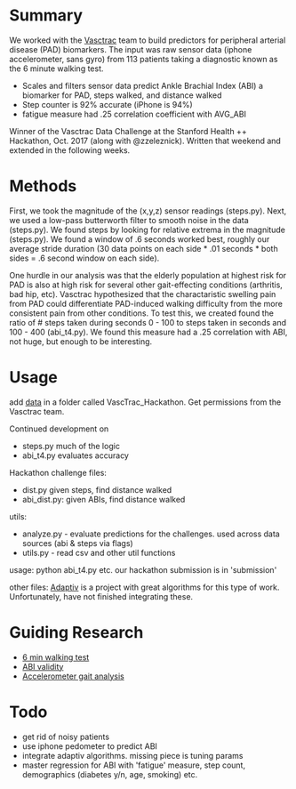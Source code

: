 # Summary 
We worked with the [Vasctrac](http://vasctrac.stanford.edu/) team to build predictors for peripheral arterial disease (PAD) biomarkers. The input was raw sensor data (iphone accelerometer, sans gyro) from 113 patients taking a diagnostic known as the 6 minute walking test. 

- Scales and filters sensor data predict Ankle Brachial Index (ABI) a biomarker for PAD, steps walked, and distance walked
- Step counter is 92% accurate (iPhone is 94%)
- fatigue measure had .25 correlation coefficient with AVG_ABI

Winner of the Vasctrac Data Challenge at the Stanford Health ++ Hackathon, Oct. 2017 (along with @zzeleznick). Written that weekend and extended in the following weeks. 

# Methods

First, we took the magnitude of the (x,y,z) sensor readings (steps.py). Next, we used a low-pass butterworth filter to smooth noise in the data (steps.py).  We found steps by looking for relative extrema in the magnitude (steps.py). We found a window of .6 seconds worked best, roughly our average stride duration (30 data points on each side * .01 seconds * both sides = .6 second window on each side). 

One hurdle in our analysis was that the elderly population at highest risk for PAD is also at high risk for several other gait-effecting conditions (arthritis, bad hip, etc). Vasctrac hypothesized that the charactaristic swelling pain from PAD could differentiate PAD-induced walking difficulty from the more consistent pain from other conditions. To test this, we created found the ratio of # steps taken during seconds 0 - 100 to steps taken in seconds and 100 - 400 (abi_t4.py). We found this measure had a .25 correlation with ABI, not huge, but enough to be interesting. 


# Usage 

add [data](https://stanfordmedicine.app.box.com/s/nxfozpy2n68aldqmmkkjmkc96hg8juqj) in a folder called VascTrac_Hackathon. Get permissions from the Vasctrac team.

Continued development on 
- steps.py much of the logic
- abi_t4.py evaluates accuracy

Hackathon challenge files: 
- dist.py given steps, find distance walked
- abi_dist.py: given ABIs, find distance walked

utils: 
- analyze.py - evaluate predictions for the challenges. used across data sources (abi & steps via flags)
- utils.py - read csv and other util functions 

usage: python abi_t4.py etc. our hackathon submission is in 'submission'

other files: [Adaptiv](https://github.com/danielmurray/adaptiv) is a project with great algorithms for this type of work. Unfortunately, have not finished integrating these. 

# Guiding Research
 
- [6 min walking test](https://www.ncbi.nlm.nih.gov/pubmed/24982117)
- [ABI validity](https://www.ncbi.nlm.nih.gov/pubmed/15280343)
- [Accelerometer gait analysis ](http://www.tandfonline.com/doi/abs/10.1080/17445760.2015.1044007)
 
# Todo

- get rid of noisy patients
- use iphone pedometer to predict ABI
- integrate adaptiv algorithms. missing piece is tuning params
- master regression for ABI with 'fatigue' measure, step count, demographics (diabetes y/n, age, smoking) etc. 
